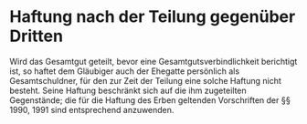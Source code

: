 # Haftung nach der Teilung gegenüber Dritten

Wird das Gesamtgut geteilt, bevor eine Gesamtgutsverbindlichkeit berichtigt ist, so haftet dem Gläubiger auch der Ehegatte persönlich als Gesamtschuldner, für den zur Zeit der Teilung eine solche Haftung nicht besteht. Seine Haftung beschränkt sich auf die ihm zugeteilten Gegenstände; die für die Haftung des Erben geltenden Vorschriften der §§ 1990, 1991 sind entsprechend anzuwenden.